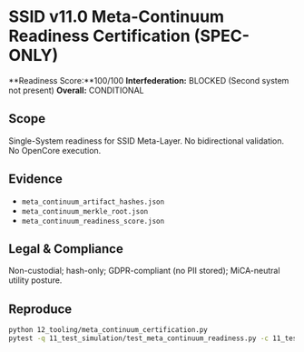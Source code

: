 # SSID v11.0 Meta-Continuum Readiness Certification (SPEC-ONLY)

**Readiness Score:**100/100 <!-- SCORE_REF:reports/meta_continuum_readiness_report_line3_100of100.score.json -->
**Interfederation:** BLOCKED (Second system not present)
**Overall:** CONDITIONAL

## Scope
Single-System readiness for SSID Meta-Layer. No bidirectional validation. No OpenCore execution.

## Evidence
- `meta_continuum_artifact_hashes.json`
- `meta_continuum_merkle_root.json`
- `meta_continuum_readiness_score.json`

## Legal & Compliance
Non-custodial; hash-only; GDPR-compliant (no PII stored); MiCA-neutral utility posture.

## Reproduce

```bash
python 12_tooling/meta_continuum_certification.py
pytest -q 11_test_simulation/test_meta_continuum_readiness.py -c 11_test_simulation/pytest_conf.yaml
```